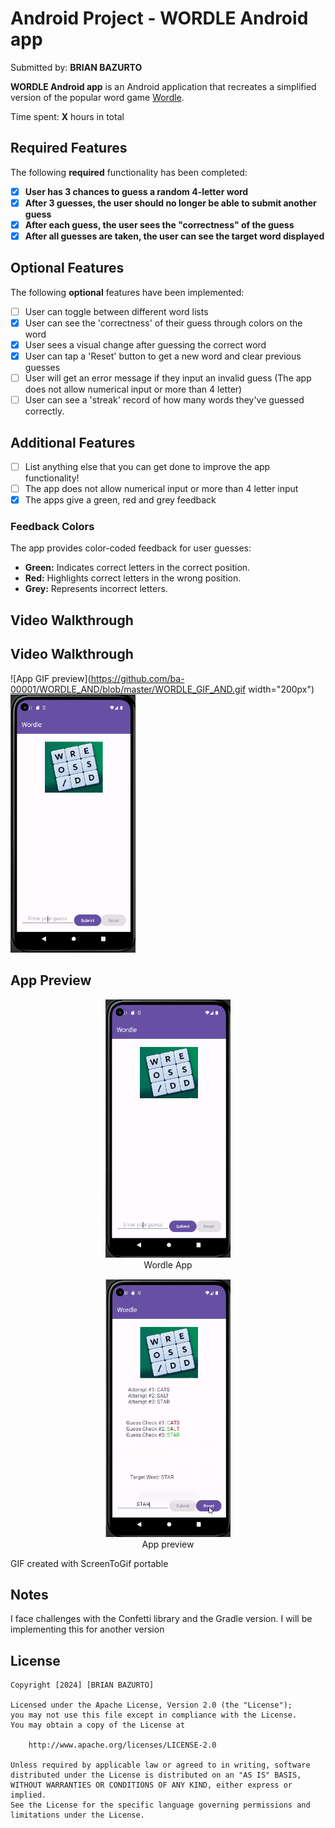 # Android Project - **WORDLE Android app**

Submitted by: **BRIAN BAZURTO**

**WORDLE Android app** is an Android application that recreates a simplified version of the popular word game [Wordle](https://www.nytimes.com/games/wordle/index.html).

Time spent: **X** hours in total

## Required Features

The following **required** functionality has been completed:

- [x] **User has 3 chances to guess a random 4-letter word**
- [x] **After 3 guesses, the user should no longer be able to submit another guess**
- [x] **After each guess, the user sees the "correctness" of the guess**
- [x] **After all guesses are taken, the user can see the target word displayed**

## Optional Features

The following **optional** features have been implemented:

- [ ] User can toggle between different word lists
- [x] User can see the 'correctness' of their guess through colors on the word
- [x] User sees a visual change after guessing the correct word
- [x] User can tap a 'Reset' button to get a new word and clear previous guesses
- [ ] User will get an error message if they input an invalid guess (The app does not allow numerical input or more than 4 letter)
- [ ] User can see a 'streak' record of how many words they've guessed correctly.

## Additional Features

- [ ] List anything else that you can get done to improve the app functionality!
- [ ] The app does not allow numerical input or more than 4 letter input
- [x] The apps give a green, red and grey feedback

### Feedback Colors

The app provides color-coded feedback for user guesses:

- **Green:** Indicates correct letters in the correct position.
- **Red:** Highlights correct letters in the wrong position.
- **Grey:** Represents incorrect letters.

## Video Walkthrough

## Video Walkthrough


![App GIF preview](https://github.com/ba-00001/WORDLE_AND/blob/master/WORDLE_GIF_AND.gif width="200px")
 <img src=https://github.com/ba-00001/WORDLE_AND/blob/master/WORDLE_GIF_AND.gif width="200px" alt="GIF 1">
## App Preview

<!-- Single row of images with names -->
<div align="center">
  <figure>
    <img src="https://github.com/ba-00001/WORDLE_AND/blob/master/WORDLE_AND_IMAGE_1.png" width="200" alt="Image 1">
    <figcaption>Wordle App </figcaption>
  </figure>
  
  <figure>
    <img src="https://github.com/ba-00001/WORDLE_AND/blob/master/WORDLE_AND_IMAGE_2.png" width="200" alt="Image 3">
    <figcaption>App preview</figcaption>
  </figure>
</div>

<!-- Replace this with whatever GIF tool you used! -->
GIF created with ScreenToGif portable
<!-- Recommended tools: [Kap](https://getkap.co/) for macOS [ScreenToGif](https://www.screentogif.com/) for Windows [peek](https://github.com/phw/peek) for Linux. -->

## Notes

I face challenges with the Confetti library and the Gradle version. I will be implementing this for another version

## License

```plaintext
Copyright [2024] [BRIAN BAZURTO]

Licensed under the Apache License, Version 2.0 (the "License");
you may not use this file except in compliance with the License.
You may obtain a copy of the License at

    http://www.apache.org/licenses/LICENSE-2.0

Unless required by applicable law or agreed to in writing, software
distributed under the License is distributed on an "AS IS" BASIS,
WITHOUT WARRANTIES OR CONDITIONS OF ANY KIND, either express or implied.
See the License for the specific language governing permissions and
limitations under the License.
